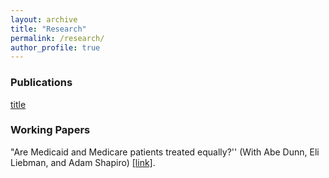 ```yaml
---
layout: archive
title: "Research"
permalink: /research/
author_profile: true
---
```


### Publications

<span style="text-decoration:underline"> [title](link) </span>


### Working Papers

"Are Medicaid and Medicare patients treated equally?'' (With Abe Dunn, Eli Liebman, and Adam Shapiro) 
[[link]](https://www.frbsf.org/wp-content/uploads/wp2024-14.pdf "medicaid_duals").

